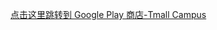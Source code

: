 [点击这里跳转到 Google Play 商店-Tmall Campus](https://play.google.com/store/apps/details?id=com.tmall.campus.global&hl=zh&pli=1)

